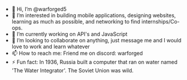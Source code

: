 - 👋 Hi, I’m @warforged5
- 👀 I’m interested in building mobile applications, designing websites, learning as much as possible, and networking to find internships/Co-ops.
- 🌱 I’m currently working on API's and JavaScript
- 💞️ I’m looking to collaborate on anything, just message me and I would love to work and learn whatever
- 📫 How to reach me: Friend me on discord: warforged
- ⚡ Fun fact: In 1936, Russia built a computer that ran on water named 'The Water Integrator'. The Soviet Union was wild.

<!---
warforged5/warforged5 is a ✨ special ✨ repository because its `README.md` (this file) appears on your GitHub profile.
You can click the Preview link to take a look at your changes.
--->
